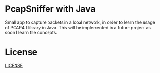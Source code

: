 # PcapSniffer with Java

Small app to capture packets in a lcoal network, in order to learn the usage of PCAP4J library in Java. This will be implemented in a future project as soon I learn the concepts.

# License
[LICENSE](/LICENSE)
